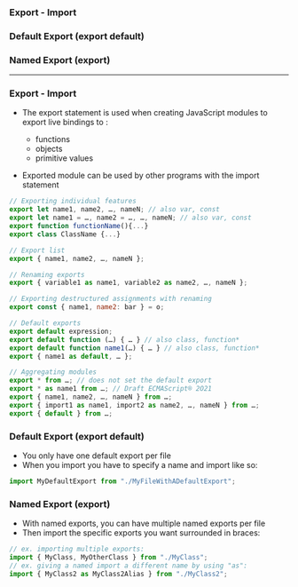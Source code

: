 ### Export - Import
### Default Export (export default)
### Named Export (export)

---------------------------------------------------------------------
### Export - Import

* The export statement is used when creating JavaScript modules to export live bindings to :
  * functions
  * objects
  * primitive values 
  
* Exported module can be used by other programs with the import statement

```js
// Exporting individual features
export let name1, name2, …, nameN; // also var, const
export let name1 = …, name2 = …, …, nameN; // also var, const
export function functionName(){...}
export class ClassName {...}

// Export list
export { name1, name2, …, nameN };

// Renaming exports
export { variable1 as name1, variable2 as name2, …, nameN };

// Exporting destructured assignments with renaming
export const { name1, name2: bar } = o;

// Default exports
export default expression;
export default function (…) { … } // also class, function*
export default function name1(…) { … } // also class, function*
export { name1 as default, … };

// Aggregating modules
export * from …; // does not set the default export
export * as name1 from …; // Draft ECMAScript® 2O21
export { name1, name2, …, nameN } from …;
export { import1 as name1, import2 as name2, …, nameN } from …;
export { default } from …;
```

### Default Export (export default)

* You only have one default export per file
* When you import you have to specify a name and import like so:

```js
import MyDefaultExport from "./MyFileWithADefaultExport";
```

### Named Export (export)

* With named exports, you can have multiple named exports per file
* Then import the specific exports you want surrounded in braces:

```js
// ex. importing multiple exports:
import { MyClass, MyOtherClass } from "./MyClass";
// ex. giving a named import a different name by using "as":
import { MyClass2 as MyClass2Alias } from "./MyClass2";
```














